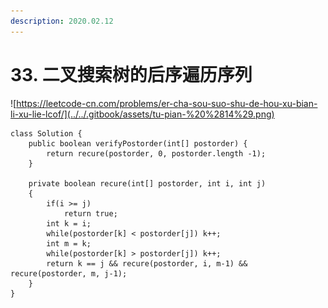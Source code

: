 ```yaml
---
description: 2020.02.12
---
```


# 33. 二叉搜索树的后序遍历序列



![https://leetcode-cn.com/problems/er-cha-sou-suo-shu-de-hou-xu-bian-li-xu-lie-lcof/](../../.gitbook/assets/tu-pian-%20%2814%29.png)

```text
class Solution {
    public boolean verifyPostorder(int[] postorder) {
        return recure(postorder, 0, postorder.length -1);
    }

    private boolean recure(int[] postorder, int i, int j)
    {
        if(i >= j)
            return true;
        int k = i;
        while(postorder[k] < postorder[j]) k++;
        int m = k;
        while(postorder[k] > postorder[j]) k++;
        return k == j && recure(postorder, i, m-1) && recure(postorder, m, j-1);
    }
}
```

